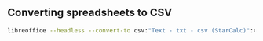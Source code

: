 ## Converting spreadsheets to CSV

```bash
libreoffice --headless --convert-to csv:"Text - txt - csv (StarCalc)":44,34,76 *.xlsx
```